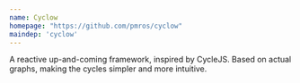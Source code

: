 ```yaml
---
name: Cyclow
homepage: "https://github.com/pmros/cyclow"
maindep: 'cyclow'
---
```


A reactive up-and-coming framework, inspired by CycleJS. Based on actual graphs, making the cycles simpler and more intuitive.